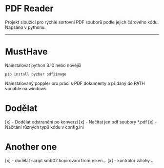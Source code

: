 # PDF Reader
Projekt sloužící pro rychlé sortovní PDF souborů podle jejich čárového kódu. Napsáno v pythonu.

---

# MustHave
Nainstalovat python 3.10 nebo novější

`pip install pyzbar pdf2image`

Nainstalovaný poppler pro práci s PDF dokumenty a přidaný do PATH variable na windows

# Dodělat

[x] - Dodělat odstranění po konverzi
[x] - Načítat jen pdf soubory *.pdf
[x] - Načítání různých typů kódu v config.ini

# Another one

[x] - dodělat script smb02 kopirovani from \sken\...
[x] - kontrolor zálohy...


